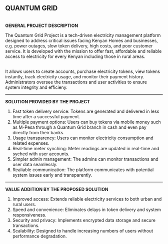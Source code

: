 ## QUANTUM GRID

<br>**GENERAL PROJECT DESCRIPTION** </br>

The Quantum Grid Project is a tech-driven electricity management platform designed to address critical issues facing Kenyan Homes and businesses, e.g. power
outages, slow token delivery, high costs, and poor customer service. It is developed with the mission to offer fast, affordable and reliable access to electricity for
every Kenyan including those in rural areas.

<br>It allows users to create accounts, purchase electricity tokens, view tokens instantly, track electricity usage, and monitor their payment history. Administrators oversee
the transactions and user activities to ensure system integrity and efficieny.</br>

---

**SOLUTION PROVIDED BY THE PROJECT**
1.  Fast token delivery service: Tokens are generated and delivered in less time after a successful payment.
2.  Multiple payment options: Users can buy tokens via mobile money such as M-Pesa through a Quantum Grid branch in cash and even pay directly from their banks.
3.  Usage transparency: Users can monitor electricity consumption and related expenses.
4.  Real-time meter synching: Meter readings are updated in real-time and syched with user accounts.
5.  Simpler admin management: The admins can monitor transactions and user data seamlessly.
6.  Realiable communication: The platform communicates with potential system issues early and transparently.

  ---

**VALUE ADDITION BY THE PROPOSED SOLUTION**
1. Improved access: Extends reliable electricity services to both urban and rural users.
2. Speed and convenience: Eliminates delays in token delivery and system responsiveness.
3. Security and privacy: Implements encrypted data storage and secure transactions.
4. Scalability: Designed to handle increasing numbers of users without performance degradation.

